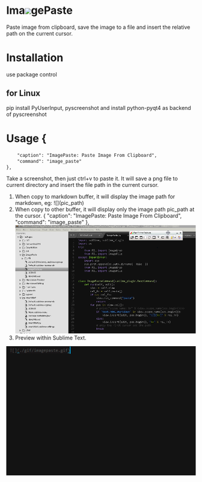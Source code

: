 Ima![](README/README0.png)gePaste
==========

Paste image from clipboard, save the image to a file and insert the relative path on the current cursor.


# Installation

use package control

## for Linux 

pip install PyUserInput, pyscreenshot 
and install python-pyqt4 as backend of pyscreenshot

# Usage    {
        "caption": "ImagePaste: Paste Image From Clipboard",
        "command": "image_paste"
    },

Take a screenshot, then just ctrl+v to paste it. It will save a png file to current directory and insert the file path in the current cursor. 

1. When copy to markdown buffer, it will display the image path for markdown, eg: \!\[\](pic_path)
2. When copy to other buffer, it will display only the image path pic_path at the cursor. 
     {
        "caption": "ImagePaste: Paste Image From Clipboard",
        "command": "image_paste"
    },
![](./gif/imagepaste.gif)
3. Preview within Sublime Text.

![](./gif/imgPreview.gif)

